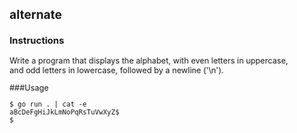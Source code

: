 ## alternate
### Instructions
Write a program that displays the alphabet, with even letters in uppercase, and odd letters in lowercase, followed by a newline ('\n').

###Usage
```
$ go run . | cat -e
aBcDeFgHiJkLmNoPqRsTuVwXyZ$
$
```